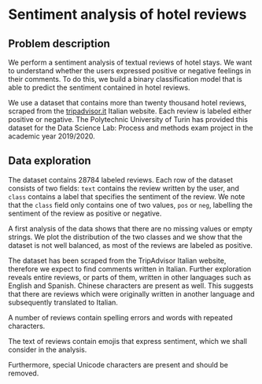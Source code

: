 # Sentiment analysis of hotel reviews

## Problem description
We perform a sentiment analysis of textual reviews of hotel stays. We want to understand whether the users expressed positive or negative feelings in their comments. To do this, we build a binary classification model that is able to predict the sentiment contained in hotel reviews.

We use a dataset that contains more than twenty thousand hotel reviews, scraped from the [tripadvisor.it](tripadvisor.it) Italian website. Each review is labeled either positive or negative. The Polytechnic University of Turin has provided this dataset for the Data Science Lab: Process and methods exam project in the academic year 2019/2020.

## Data exploration
The dataset contains 28784 labeled reviews. Each row of the dataset consists of two fields: `text` contains the review written by the user, and `class` contains a label that specifies the sentiment of the review. We note that the `class` field only contains one of two values, `pos` or `neg`, labelling the sentiment of the review as positive or negative.

A first analysis of the data shows that there are no missing values or empty strings. We plot the distribution of the two classes and we show that the dataset is not well balanced, as most of the reviews are labeled as positive.

The dataset has been scraped from the TripAdvisor Italian website, therefore we expect to find comments written in Italian. Further exploration reveals entire reviews, or parts of them, written in other languages such as English and Spanish. Chinese characters are present as well. This suggests that there are reviews which were originally written in another language and subsequently translated to Italian.

A number of reviews contain spelling errors and words with repeated characters.

The text of reviews contain emojis that express sentiment, which we shall consider in the analysis.

Furthermore, special Unicode characters are present and should be removed.
